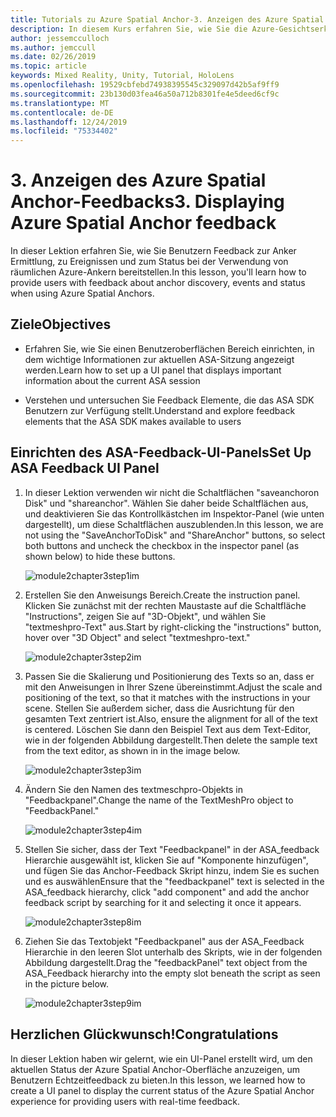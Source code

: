 ```yaml
---
title: Tutorials zu Azure Spatial Anchor-3. Anzeigen des Azure Spatial Anchor-Feedbacks
description: In diesem Kurs erfahren Sie, wie Sie die Azure-Gesichtserkennung in einer Mixed Reality-Anwendung implementieren.
author: jessemcculloch
ms.author: jemccull
ms.date: 02/26/2019
ms.topic: article
keywords: Mixed Reality, Unity, Tutorial, HoloLens
ms.openlocfilehash: 19529cbfebd74938395545c329097d42b5af9ff9
ms.sourcegitcommit: 23b130d03fea46a50a712b8301fe4e5deed6cf9c
ms.translationtype: MT
ms.contentlocale: de-DE
ms.lasthandoff: 12/24/2019
ms.locfileid: "75334402"
---
```

# <a name="3-displaying-azure-spatial-anchor-feedback"></a><span data-ttu-id="b107f-105">3. Anzeigen des Azure Spatial Anchor-Feedbacks</span><span class="sxs-lookup"><span data-stu-id="b107f-105">3. Displaying Azure Spatial Anchor feedback</span></span>

<span data-ttu-id="b107f-106">In dieser Lektion erfahren Sie, wie Sie Benutzern Feedback zur Anker Ermittlung, zu Ereignissen und zum Status bei der Verwendung von räumlichen Azure-Ankern bereitstellen.</span><span class="sxs-lookup"><span data-stu-id="b107f-106">In this lesson, you'll learn how to provide users with feedback about anchor discovery, events and status when using Azure Spatial Anchors.</span></span>

## <a name="objectives"></a><span data-ttu-id="b107f-107">Ziele</span><span class="sxs-lookup"><span data-stu-id="b107f-107">Objectives</span></span>

* <span data-ttu-id="b107f-108">Erfahren Sie, wie Sie einen Benutzeroberflächen Bereich einrichten, in dem wichtige Informationen zur aktuellen ASA-Sitzung angezeigt werden.</span><span class="sxs-lookup"><span data-stu-id="b107f-108">Learn how to set up a UI panel that displays important information about the current ASA session</span></span>

* <span data-ttu-id="b107f-109">Verstehen und untersuchen Sie Feedback Elemente, die das ASA SDK Benutzern zur Verfügung stellt.</span><span class="sxs-lookup"><span data-stu-id="b107f-109">Understand and explore feedback elements that the ASA SDK makes available to users</span></span>

## <a name="set-up-asa-feedback-ui-panel"></a><span data-ttu-id="b107f-110">Einrichten des ASA-Feedback-UI-Panels</span><span class="sxs-lookup"><span data-stu-id="b107f-110">Set Up ASA Feedback UI Panel</span></span>

1. <span data-ttu-id="b107f-111">In dieser Lektion verwenden wir nicht die Schaltflächen "saveanchoron Disk" und "shareanchor". Wählen Sie daher beide Schaltflächen aus, und deaktivieren Sie das Kontrollkästchen im Inspektor-Panel (wie unten dargestellt), um diese Schaltflächen auszublenden.</span><span class="sxs-lookup"><span data-stu-id="b107f-111">In this lesson, we are not using the "SaveAnchorToDisk" and "ShareAnchor" buttons, so select both buttons and uncheck the checkbox in the inspector panel (as shown below) to hide these buttons.</span></span>

    ![module2chapter3step1im](images/module2chapter3step1im.PNG)

2. <span data-ttu-id="b107f-113">Erstellen Sie den Anweisungs Bereich.</span><span class="sxs-lookup"><span data-stu-id="b107f-113">Create the instruction panel.</span></span> <span data-ttu-id="b107f-114">Klicken Sie zunächst mit der rechten Maustaste auf die Schaltfläche "Instructions", zeigen Sie auf "3D-Objekt", und wählen Sie "textmeshpro-Text" aus.</span><span class="sxs-lookup"><span data-stu-id="b107f-114">Start by right-clicking the "instructions" button, hover over "3D Object" and select "textmeshpro-text."</span></span>

    ![module2chapter3step2im](images/module2chapter3step2im.PNG)

3. <span data-ttu-id="b107f-116">Passen Sie die Skalierung und Positionierung des Texts so an, dass er mit den Anweisungen in Ihrer Szene übereinstimmt.</span><span class="sxs-lookup"><span data-stu-id="b107f-116">Adjust the scale and positioning of the text, so that it matches with the instructions in your scene.</span></span> <span data-ttu-id="b107f-117">Stellen Sie außerdem sicher, dass die Ausrichtung für den gesamten Text zentriert ist.</span><span class="sxs-lookup"><span data-stu-id="b107f-117">Also, ensure the alignment for all of the text is centered.</span></span> <span data-ttu-id="b107f-118">Löschen Sie dann den Beispiel Text aus dem Text-Editor, wie in der folgenden Abbildung dargestellt.</span><span class="sxs-lookup"><span data-stu-id="b107f-118">Then delete the sample text from the text editor, as shown in in the image below.</span></span>

    ![module2chapter3step3im](images/module2chapter3step3im.PNG)

4. <span data-ttu-id="b107f-120">Ändern Sie den Namen des textmeschpro-Objekts in "Feedbackpanel".</span><span class="sxs-lookup"><span data-stu-id="b107f-120">Change the name of the TextMeshPro object to "FeedbackPanel."</span></span>

    ![module2chapter3step4im](images/module2chapter3step4im.PNG)

5. <span data-ttu-id="b107f-122">Stellen Sie sicher, dass der Text "Feedbackpanel" in der ASA_feedback Hierarchie ausgewählt ist, klicken Sie auf "Komponente hinzufügen", und fügen Sie das Anchor-Feedback Skript hinzu, indem Sie es suchen und es auswählen</span><span class="sxs-lookup"><span data-stu-id="b107f-122">Ensure that the "feedbackpanel" text is selected in the ASA_feedback hierarchy, click "add component" and add the anchor feedback script by searching for it and selecting it once it appears.</span></span>

    ![module2chapter3step8im](images/module2chapter3step8im.PNG)

6. <span data-ttu-id="b107f-124">Ziehen Sie das Textobjekt "Feedbackpanel" aus der ASA_Feedback Hierarchie in den leeren Slot unterhalb des Skripts, wie in der folgenden Abbildung dargestellt.</span><span class="sxs-lookup"><span data-stu-id="b107f-124">Drag the "feedbackPanel" text object from the ASA_Feedback hierarchy into the empty slot beneath the script as seen in the picture below.</span></span>

    ![module2chapter3step9im](images/module2chapter3step9im.PNG)

## <a name="congratulations"></a><span data-ttu-id="b107f-126">Herzlichen Glückwunsch!</span><span class="sxs-lookup"><span data-stu-id="b107f-126">Congratulations</span></span>

<span data-ttu-id="b107f-127">In dieser Lektion haben wir gelernt, wie ein UI-Panel erstellt wird, um den aktuellen Status der Azure Spatial Anchor-Oberfläche anzuzeigen, um Benutzern Echtzeitfeedback zu bieten.</span><span class="sxs-lookup"><span data-stu-id="b107f-127">In this lesson, we learned how to create a UI panel to display the current status of the Azure Spatial Anchor experience for providing users with real-time feedback.</span></span>
